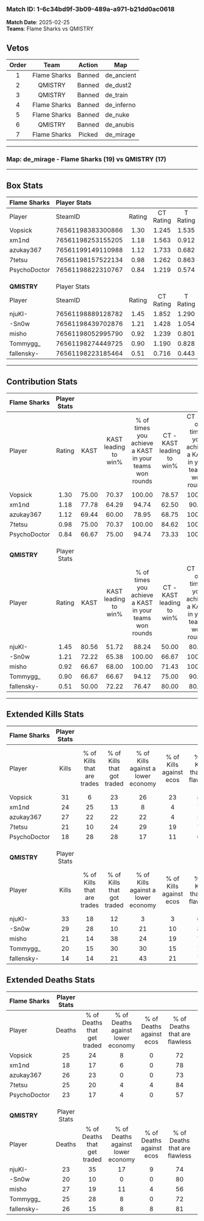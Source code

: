 ### Match ID: 1-6c34bd9f-3b09-489a-a971-b21dd0ac0618  
**Match Date**: 2025-02-25  
**Teams**: Flame Sharks vs QMISTRY  

## Vetos  

| Order | Team | Action | Map |
| :---: | :--: | :----: | --- |
| 1 | Flame Sharks | Banned | de_ancient |
| 2 | QMISTRY | Banned | de_dust2 |
| 3 | QMISTRY | Banned | de_train |
| 4 | Flame Sharks | Banned | de_inferno |
| 5 | Flame Sharks | Banned | de_nuke |
| 6 | QMISTRY | Banned | de_anubis |
| 7 | Flame Sharks | Picked | de_mirage |

---  

### **Map**: de_mirage - Flame Sharks (19) vs QMISTRY (17)  
---  

## Box Stats  

| **Flame Sharks** | Player Stats      |        |           |          |       |      |       |         |        |      |     |
| :- | :- | :-: | :-: | :-: | :-: | :-: | :-: | :-: | :-: | :-: | :-: |
| Player           | SteamID           | Rating | CT Rating | T Rating | KAST  | ADR  | Kills | Assists | Deaths | K/D  | HS% |
| Vopsick          | 76561198383300866 |  1.30  |   1.245   |  1.535   | 75.00 | 93.8 |  31   |    6    |   25   | 1.24 | 51  |
| xm1nd            | 76561198253155205 |  1.18  |   1.563   |  0.912   | 77.78 | 72.5 |  24   |    4    |   18   | 1.33 | 37  |
| azukay367        | 76561199149110988 |  1.12  |   1.733   |  0.682   | 69.44 | 83.2 |  27   |    7    |   26   | 1.04 | 33  |
| 7tetsu           | 76561198157522134 |  0.98  |   1.262   |  0.863   | 75.00 | 65.1 |  21   |   11    |   25   | 0.84 | 52  |
| PsychoDoctor     | 76561198822310767 |  0.84  |   1.219   |  0.574   | 66.67 | 56.1 |  18   |    6    |   23   | 0.78 | 44  |
|                  |                   |        |           |          |       |      |       |         |        |      |     |
|                  |                   |        |           |          |       |      |       |         |        |      |     |
|                  |                   |        |           |          |       |      |       |         |        |      |     |
| **QMISTRY**      | Player Stats      |        |           |          |       |      |       |         |        |      |     |
| Player           | SteamID           | Rating | CT Rating | T Rating | KAST  | ADR  | Kills | Assists | Deaths | K/D  | HS% |
| njuKI-           | 76561198889128782 |  1.45  |   1.852   |  1.290   | 80.56 | 98.4 |  33   |   12    |   23   | 1.43 | 57  |
| -Sn0w            | 76561198439702876 |  1.21  |   1.428   |  1.054   | 72.22 | 67.1 |  29   |    1    |   20   | 1.45 | 44  |
| misho            | 76561198052995790 |  0.92  |   1.239   |  0.801   | 66.67 | 79.4 |  21   |    6    |   27   | 0.78 | 42  |
| Tommygg_         | 76561198274449725 |  0.90  |   1.190   |  0.828   | 66.67 | 69.1 |  20   |    9    |   25   | 0.80 | 55  |
| fallensky-       | 76561198223185464 |  0.51  |   0.716   |  0.443   | 50.00 | 39.4 |  14   |    4    |   26   | 0.54 | 28  |
---  

## Contribution Stats  

| **Flame Sharks** | Player Stats |       |                      |                                                        |                           |                                                             |                          |                                                            |
| :- | :-: | :-: | :-: | :-: | :-: | :-: | :-: | :-: |
| Player           |    Rating    | KAST  | KAST leading to win% | % of times you achieve a KAST in your teams won rounds | CT - KAST leading to win% | CT - % of times you achieve a KAST in your teams won rounds | T - KAST leading to win% | T - % of times you achieve a KAST in your teams won rounds |
| Vopsick          |     1.30     | 75.00 |        70.37         |                         100.00                         |           78.57           |                           100.00                            |          61.54           |                           100.00                           |
| xm1nd            |     1.18     | 77.78 |        64.29         |                         94.74                          |           62.50           |                            90.91                            |          66.67           |                           100.00                           |
| azukay367        |     1.12     | 69.44 |        60.00         |                         78.95                          |           68.75           |                           100.00                            |          44.44           |                           50.00                            |
| 7tetsu           |     0.98     | 75.00 |        70.37         |                         100.00                         |           84.62           |                           100.00                            |          57.14           |                           100.00                           |
| PsychoDoctor     |     0.84     | 66.67 |        75.00         |                         94.74                          |           73.33           |                           100.00                            |          77.78           |                           87.50                            |
|                  |              |       |                      |                                                        |                           |                                                             |                          |                                                            |
|                  |              |       |                      |                                                        |                           |                                                             |                          |                                                            |
|                  |              |       |                      |                                                        |                           |                                                             |                          |                                                            |
| **QMISTRY**      | Player Stats |       |                      |                                                        |                           |                                                             |                          |                                                            |
| Player           |    Rating    | KAST  | KAST leading to win% | % of times you achieve a KAST in your teams won rounds | CT - KAST leading to win% | CT - % of times you achieve a KAST in your teams won rounds | T - KAST leading to win% | T - % of times you achieve a KAST in your teams won rounds |
| njuKI-           |     1.45     | 80.56 |        51.72         |                         88.24                          |           50.00           |                            80.00                            |          53.85           |                           100.00                           |
| -Sn0w            |     1.21     | 72.22 |        65.38         |                         100.00                         |           66.67           |                           100.00                            |          63.64           |                           100.00                           |
| misho            |     0.92     | 66.67 |        68.00         |                         100.00                         |           71.43           |                           100.00                            |          63.64           |                           100.00                           |
| Tommygg_         |     0.90     | 66.67 |        66.67         |                         94.12                          |           75.00           |                            90.00                            |          58.33           |                           100.00                           |
| fallensky-       |     0.51     | 50.00 |        72.22         |                         76.47                          |           80.00           |                            80.00                            |          62.50           |                           71.43                            |
---  

## Extended Kills Stats  

| **Flame Sharks** | Player Stats |                            |                            |                                    |                         |                              |                                 |                                       |                    |           |
| :- | :-: | :-: | :-: | :-: | :-: | :-: | :-: | :-: | :-: | :-: |
| Player           |    Kills     | % of Kills that are trades | % of Kills that got traded | % of Kills against a lower economy | % of Kills against ecos | % of Kills that are flawless | % of Kills that are close duels | % of Kills that are assisted by flash | Pistol Round Kills | AWP Kills |
| Vopsick          |      31      |             6              |             23             |                 26                 |           23            |              87              |                6                |                  10                   |         1          |     1     |
| xm1nd            |      24      |             25             |             13             |                 8                  |            4            |              71              |                8                |                   0                   |         13         |     1     |
| azukay367        |      27      |             22             |             22             |                 22                 |            4            |              59              |                0                |                   0                   |         0          |     4     |
| 7tetsu           |      21      |             10             |             24             |                 29                 |           19            |              76              |               10                |                  10                   |         0          |     1     |
| PsychoDoctor     |      18      |             28             |             28             |                 17                 |           11            |              61              |               11                |                   0                   |         0          |     2     |
|                  |              |                            |                            |                                    |                         |                              |                                 |                                       |                    |           |
|                  |              |                            |                            |                                    |                         |                              |                                 |                                       |                    |           |
|                  |              |                            |                            |                                    |                         |                              |                                 |                                       |                    |           |
| **QMISTRY**      | Player Stats |                            |                            |                                    |                         |                              |                                 |                                       |                    |           |
| Player           |    Kills     | % of Kills that are trades | % of Kills that got traded | % of Kills against a lower economy | % of Kills against ecos | % of Kills that are flawless | % of Kills that are close duels | % of Kills that are assisted by flash | Pistol Round Kills | AWP Kills |
| njuKI-           |      33      |             18             |             12             |                 3                  |            3            |              64              |                6                |                   6                   |         0          |     3     |
| -Sn0w            |      29      |             28             |             10             |                 21                 |           10            |              83              |               10                |                   0                   |         8          |     2     |
| misho            |      21      |             14             |             38             |                 24                 |           19            |              76              |                5                |                   0                   |         0          |     1     |
| Tommygg_         |      20      |             15             |             30             |                 30                 |           15            |              70              |               10                |                   5                   |         0          |     1     |
| fallensky-       |      14      |             14             |             21             |                 43                 |           21            |              71              |                0                |                   0                   |         0          |     0     |
## Extended Deaths Stats  

| **Flame Sharks** | Player Stats |                             |                                   |                          |                               |                            |                           |               |
| :- | :-: | :-: | :-: | :-: | :-: | :-: | :-: | :-: |
| Player           |    Deaths    | % of Deaths that get traded | % of Deaths against lower economy | % of Deaths against ecos | % of Deaths that are flawless | % of Deaths that are close | % of Deaths while blinded | Deaths to AWP |
| Vopsick          |      25      |             24              |                 8                 |            0             |              72               |             8              |             4             |       2       |
| xm1nd            |      18      |             17              |                 6                 |            0             |              78               |             0              |             0             |       0       |
| azukay367        |      26      |             23              |                 0                 |            0             |              73               |             4              |             4             |       2       |
| 7tetsu           |      25      |             20              |                 4                 |            4             |              84               |             0              |             4             |       1       |
| PsychoDoctor     |      23      |             17              |                 4                 |            0             |              57               |             22             |             0             |       3       |
|                  |              |                             |                                   |                          |                               |                            |                           |               |
|                  |              |                             |                                   |                          |                               |                            |                           |               |
|                  |              |                             |                                   |                          |                               |                            |                           |               |
| **QMISTRY**      | Player Stats |                             |                                   |                          |                               |                            |                           |               |
| Player           |    Deaths    | % of Deaths that get traded | % of Deaths against lower economy | % of Deaths against ecos | % of Deaths that are flawless | % of Deaths that are close | % of Deaths while blinded | Deaths to AWP |
| njuKI-           |      23      |             35              |                17                 |            9             |              74               |             9              |             4             |       4       |
| -Sn0w            |      20      |             10              |                 0                 |            0             |              80               |             5              |             5             |       2       |
| misho            |      27      |             19              |                11                 |            4             |              56               |             11             |             0             |       2       |
| Tommygg_         |      25      |             28              |                 8                 |            0             |              72               |             8              |             0             |       3       |
| fallensky-       |      26      |             15              |                 8                 |            8             |              81               |             0              |            12             |       3       |
